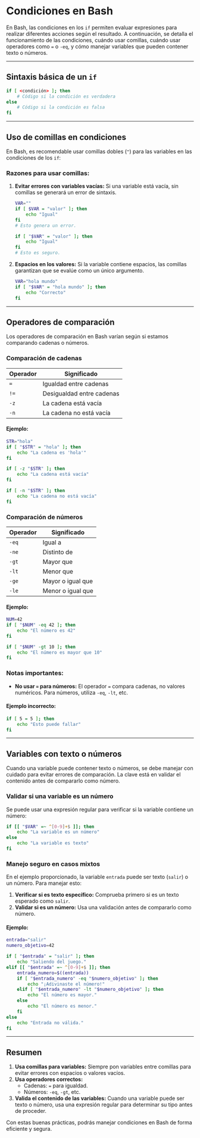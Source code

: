 # Condiciones en Bash

En Bash, las condiciones en los `if` permiten evaluar expresiones para realizar diferentes acciones según el resultado. A continuación, se detalla el funcionamiento de las condiciones, cuándo usar comillas, cuándo usar operadores como `=` o `-eq`, y cómo manejar variables que pueden contener texto o números.

---

## Sintaxis básica de un `if`
```bash
if [ <condición> ]; then
    # Código si la condición es verdadera
else
    # Código si la condición es falsa
fi
```
---

## Uso de comillas en condiciones
En Bash, es recomendable usar comillas dobles (`"`) para las variables en las condiciones de los `if`:

### Razones para usar comillas:
1. **Evitar errores con variables vacías:** Si una variable está vacía, sin comillas se generará un error de sintaxis.
   ```bash
   VAR=""
   if [ $VAR = "valor" ]; then
       echo "Igual"
   fi
   # Esto genera un error.

   if [ "$VAR" = "valor" ]; then
       echo "Igual"
   fi
   # Esto es seguro.
   ```

2. **Espacios en los valores:** Si la variable contiene espacios, las comillas garantizan que se evalúe como un único argumento.
   ```bash
   VAR="hola mundo"
   if [ "$VAR" = "hola mundo" ]; then
       echo "Correcto"
   fi
   ```
---

## Operadores de comparación
Los operadores de comparación en Bash varían según si estamos comparando cadenas o números.

### Comparación de cadenas
| Operador | Significado                   |
|----------|-------------------------------|
| `=`      | Igualdad entre cadenas        |
| `!=`     | Desigualdad entre cadenas     |
| `-z`     | La cadena está vacía          |
| `-n`     | La cadena no está vacía       |

#### Ejemplo:
```bash
STR="hola"
if [ "$STR" = "hola" ]; then
    echo "La cadena es 'hola'"
fi

if [ -z "$STR" ]; then
    echo "La cadena está vacía"
fi

if [ -n "$STR" ]; then
    echo "La cadena no está vacía"
fi
```

### Comparación de números
| Operador  | Significado                   |
|-----------|-------------------------------|
| `-eq`     | Igual a                      |
| `-ne`     | Distinto de                  |
| `-gt`     | Mayor que                    |
| `-lt`     | Menor que                    |
| `-ge`     | Mayor o igual que            |
| `-le`     | Menor o igual que            |

#### Ejemplo:
```bash
NUM=42
if [ "$NUM" -eq 42 ]; then
    echo "El número es 42"
fi

if [ "$NUM" -gt 10 ]; then
    echo "El número es mayor que 10"
fi
```

### Notas importantes:
- **No usar `=` para números:** El operador `=` compara cadenas, no valores numéricos. Para números, utiliza `-eq`, `-lt`, etc.

#### Ejemplo incorrecto:
```bash
if [ 5 = 5 ]; then
    echo "Esto puede fallar"
fi
```

---

## Variables con texto o números
Cuando una variable puede contener texto o números, se debe manejar con cuidado para evitar errores de comparación. La clave está en validar el contenido antes de compararlo como número.

### Validar si una variable es un número
Se puede usar una expresión regular para verificar si la variable contiene un número:
```bash
if [[ "$VAR" =~ ^[0-9]+$ ]]; then
    echo "La variable es un número"
else
    echo "La variable es texto"
fi
```

### Manejo seguro en casos mixtos
En el ejemplo proporcionado, la variable `entrada` puede ser texto (`salir`) o un número. Para manejar esto:
1. **Verificar si es texto específico:** Comprueba primero si es un texto esperado como `salir`.
2. **Validar si es un número:** Usa una validación antes de compararlo como número.

#### Ejemplo:
```bash
entrada="salir"
numero_objetivo=42

if [ "$entrada" = "salir" ]; then
    echo "Saliendo del juego."
elif [[ "$entrada" =~ ^[0-9]+$ ]]; then
    entrada_numero=$((entrada))
    if [ "$entrada_numero" -eq "$numero_objetivo" ]; then
        echo "¡Adivinaste el número!"
    elif [ "$entrada_numero" -lt "$numero_objetivo" ]; then
        echo "El número es mayor."
    else
        echo "El número es menor."
    fi
else
    echo "Entrada no válida."
fi
```

---

## Resumen
1. **Usa comillas para variables:** Siempre pon variables entre comillas para evitar errores con espacios o valores vacíos.
2. **Usa operadores correctos:**
   - Cadenas: `=` para igualdad.
   - Números: `-eq`, `-gt`, etc.
3. **Valida el contenido de las variables:** Cuando una variable puede ser texto o número, usa una expresión regular para determinar su tipo antes de proceder.

Con estas buenas prácticas, podrás manejar condiciones en Bash de forma eficiente y segura.
